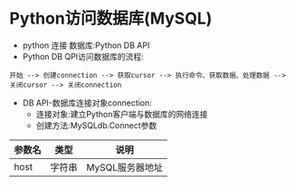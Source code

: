 Python访问数据库(MySQL)
========
* python 连接 数据库:Python DB API<br>
* Python DB QPI访问数据库的流程:
```
开始 --> 创建connection --> 获取cursor --> 执行命令、获取数据、处理数据 --> 关闭cursor --> 关闭connection
```
* DB API-数据库连接对象connection:
  * 连接对象:建立Python客户端与数据库的网络连接
  * 创建方法:MySQLdb.Connect参数

参数名|类型|说明
-----|----|----
host|字符串|MySQL服务器地址
